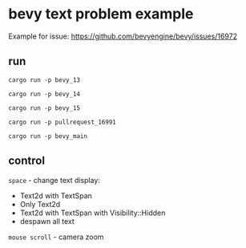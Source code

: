 # bevy text problem example

Example for issue: https://github.com/bevyengine/bevy/issues/16972

## run

```
cargo run -p bevy_13
```

```
cargo run -p bevy_14
```

```
cargo run -p bevy_15
```

```
cargo run -p pullrequest_16991
```

```
cargo run -p bevy_main
```

## control

``space`` - change text display:
- Text2d with TextSpan
- Only Text2d
- Text2d with TextSpan with Visibility::Hidden
- despawn all text

``mouse scroll`` - camera zoom
